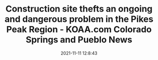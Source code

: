 ---
"title": "Construction site thefts an ongoing and dangerous problem in the Pikes Peak Region - KOAA.com Colorado Springs and Pueblo News"
"date": "2021-11-11 12:8:43"
"feed_name": "GOOGLENEWSCONSTRUCTION"
"feed_website": "https://news.google.com/search?q=construction%2Bincident&hl=en-US&gl=US&ceid=US:en"
"feed_rss": "https://news.google.com/rss/search?q=construction%2Bincident&hl=en-US&gl=US&ceid=US:en"
"link": "https://www.koaa.com/news/deep-dive/construction-site-thefts-an-ongoing-and-dangerous-problem-in-the-pikes-peak-region"
"source": "{'href': 'https://www.koaa.com', 'title': 'KOAA.com Colorado Springs and Pueblo News'}"
"file": "_posts/2021-1-1-811ce8f1a9e0b92569f7b3941bb669192f917658.md"
"accident": "0"
"drilling": "0"
"dead": "0"
"injured": "0"
"arrested": "0"
"place": "unknown place"
"where": "unknown site"
"causes": "unknown"
"place_uri": "unknown place"
---